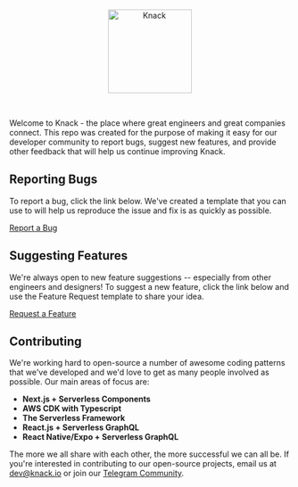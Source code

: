 <br />
<p align="center">
  <img src="https://knack-assets-prod.s3.amazonaws.com/images/knack-logo.png" width="150" title="Knack">
</p>
<br />


Welcome to Knack - the place where great engineers and great companies connect. This repo was created for the purpose of making it easy for our developer community to report bugs, suggest new features, and provide other feedback that will help us continue improving Knack.

## Reporting Bugs

To report a bug, click the link below. We've created a template that you can use to will help us reproduce the issue and fix is as quickly as possible.

[Report a Bug](https://github.com/knackio/issues/issues/new?assignees=leroyjware&labels=bug&template=bug-report.md&title=%5BBUG%5D)

## Suggesting Features

We're always open to new feature suggestions -- especially from other engineers and designers! To suggest a new feature, click the link below and use the Feature Request template to share your idea.

[Request a Feature](https://github.com/knackio/issues/issues/new?assignees=leroyjware&labels=feature&template=feature-request.md&title=%5BFEATURE+REQUEST%5D)

## Contributing

We're working hard to open-source a number of awesome coding patterns that we've developed and we'd love to get as many people involved as possible. Our main areas of focus are:

* **Next.js + Serverless Components**
* **AWS CDK with Typescript**
* **The Serverless Framework**
* **React.js + Serverless GraphQL**
* **React Native/Expo + Serverless GraphQL**

The more we all share with each other, the more successful we can all be. If you're interested in contributing to our open-source projects, email us at [dev@knack.io](mailto:dev@knack.io) or join our [Telegram Community](https://t.me/knackio).
